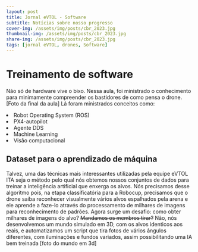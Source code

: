 ```yaml
---
layout: post  
title: Jornal eVTOL - Software
subtitle: Notícias sobre nosso progresso 
cover-img: /assets/img/posts/cbr_2023.jpg  
thumbnail-img: /assets/img/posts/cbr_2023.jpg  
share-img: /assets/img/posts/cbr_2023.jpg  
tags: [jornal eVTOL, drones, Software]
---
```


<h1>Treinamento de software</h1>
<div>
    <p>
        Não só de hardware vive o bixo. Nessa aula, foi ministrado o conhecimento para minimamente compreender os bastidores de como pensa o    drone. 
                [Foto da final da aula]
        Lá foram ministrados conceitos como:
        <li>Robot Operating System (ROS)</li>
        <li>PX4-autopilot</li>
        <li>Agente DDS</li>
        <li>Machine Learning</li>
        <li>Visão computacional</li>
    </p>
    <h2>Dataset para o aprendizado de máquina</h2>
    <p>
        Talvez, uma das técnicas mais interessantes utilizadas pela equipe eVTOL ITA seja o método pelo qual nós obtemos nossos conjuntos de dados para treinar a inteligência artificial que enxerga os alvos. Nós precisamos desse algoritmo pois, na etapa classificatória para a Robocup, precisamos que o drone saiba reconhecer visualmente vários alvos espalhados pela arena e ele aprende a faze-lo através do processamento de milhares de imagens para reconhecimento de padrões. Agora surge um desafio: como obter milhares de imagens do alvo? <span style="text-decoration: line-through;">Mandamos os membros tirar?</span> Não, nós desenvolvemos um mundo simulado em 3D, com os alvos identicos aos reais, e automatizamos um script que tira fotos de vários ângulos diferentes, com iluminações e fundos variados, assim possibilitando uma IA bem treinada
        [foto do mundo em 3d]
    </p>
    
</div>
